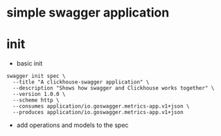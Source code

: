 # simple swagger application

# init
- basic init
```
swagger init spec \
  --title "A clickhouse-swagger application" \
  --description "Shows how swagger and Clickhouse works together" \
  --version 1.0.0 \
  --scheme http \
  --consumes application/io.goswagger.metrics-app.v1+json \
  --produces application/io.goswagger.metrics-app.v1+json
```
- add operations and models to the spec
